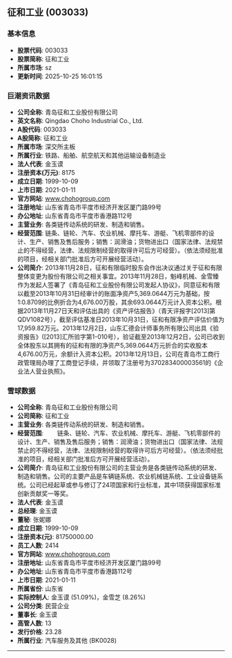 ## 征和工业 (003033)

### 基本信息

- **股票代码**: 003033
- **股票简称**: 征和工业
- **所属市场**: sz
- **更新时间**: 2025-10-25 16:01:15

### 巨潮资讯数据

- **公司全称**: 青岛征和工业股份有限公司
- **英文名称**: Qingdao Choho Industrial Co., Ltd.
- **A股代码**: 003033
- **A股简称**: 征和工业
- **所属市场**: 深交所主板
- **所属行业**: 铁路、船舶、航空航天和其他运输设备制造业
- **法人代表**: 金玉谟
- **注册资本(万元)**: 8175
- **成立日期**: 1999-10-09
- **上市日期**: 2021-01-11
- **官方网站**: www.chohogroup.com
- **注册地址**: 山东省青岛市平度市经济开发区厦门路99号
- **办公地址**: 山东省青岛市平度市香港路112号
- **主营业务**: 各类链传动系统的研发、制造和销售。
- **经营范围**: 链条、链轮、汽车、农业机械、摩托车、游艇、飞机零部件的设计、生产、销售及售后服务；销售：润滑油；货物进出口（国家法律、法规禁止的不得经营，法律、法规限制经营的取得许可后方可经营）。（依法须经批准的项目，经相关部门批准后方可开展经营活动）。
- **公司简介**: 2013年11月28日，征和有限临时股东会作出决议通过关于征和有限整体变更为股份有限公司之相关事宜。2013年11月28日，魁峰机械、金雪臻作为发起人签署了《青岛征和工业股份有限公司发起人协议》，同意征和有限以截至2013年10月31日经审计的账面净资产5,369.0644万元为基础，按1:0.8709的比例折合为4,676.00万股，其余693.0644万元计入资本公积。根据2013年11月27日天和评估出具的《资产评估报告》（青天评报字[2013]第QDV1082号），截至评估基准日2013年10月31日，征和有限净资产评估价值为17,959.82万元。2013年12月2日，山东汇德会计师事务所有限公司出具《验资报告》([2013]汇所验字第1-010号），验证截至2013年12月2日，公司已收到全体股东以其拥有的征和有限的净资产5,369.0644万元折合的实收股本4,676.00万元，余额计入资本公积。2013年12月13日，公司在青岛市工商行政管理局办理了工商登记手续，并领取了注册号为370283400003561的《企业法人营业执照》。

### 雪球数据

- **公司全称**: 青岛征和工业股份有限公司
- **公司简称**: 征和工业
- **主营业务**: 各类链传动系统的研发、制造和销售。
- **经营范围**: 　　链条、链轮、汽车、农业机械、摩托车、游艇、飞机零部件的设计、生产、销售及售后服务；销售：润滑油；货物进出口（国家法律、法规禁止的不得经营，法律、法规限制经营的取得许可后方可经营）。（依法须经批准的项目，经相关部门批准后方可开展经营活动）。
- **公司简介**: 青岛征和工业股份有限公司的主营业务是各类链传动系统的研发、制造和销售。公司的主要产品是车辆链系统、农业机械链系统、工业设备链系统。公司已经起草或参与修订了24项国家和行业标准，其中1项获得国家标准创新贡献奖一等奖。
- **法人代表**: 金玉谟
- **总经理**: 金玉谟
- **董秘**: 张妮娜
- **成立日期**: 1999-10-09
- **注册资本(元)**: 81750000.00
- **员工人数**: 2414
- **官方网站**: www.chohogroup.com
- **注册地址**: 山东省青岛市平度市经济开发区厦门路99号
- **办公地址**: 山东省青岛市平度市香港路112号
- **上市日期**: 2021-01-11
- **所属省份**: 山东省
- **实际控制人**: 金玉谟 (51.09%)，金雪芝 (8.26%)
- **公司分类**: 民营企业
- **董事长**: 金玉谟
- **高管人数**: 13
- **发行价格**: 23.28
- **所属行业**: 汽车服务及其他 (BK0028)

---